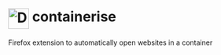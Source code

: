 # <img src="https://raw.githubusercontent.com/kintesh/containerise/master/static/icons/icon.png" alt="Drawing" width="42" align="top"/> containerise

Firefox extension to automatically open websites in a container
